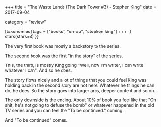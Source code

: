 +++
title = "The Waste Lands (The Dark Tower #3) - Stephen King"
date = 2017-09-04

category = "review"

[taxonomies]
tags = ["books", "en-au", "stephen king"]
+++
{{ stars(stars=4) }}

The very first book was mostly a backstory to the series.

The second book was the first "in the story" of the series.

This, the third, is mostly King going "Well, now I'm writer, I can write whatever I can". And so he does.

The story flows nicely and a lot of things that you could feel King was holding back in the second story are not here. Whatever he things he can do, he does. So the story goes into larger arcs, deeper content and so on.

The only downside is the ending. About 10% of book you feel like that "Oh shit, he's not going to defuse the bomb" or whatever happened in the old TV series and you can feel the "To be continued." coming.

And "To be continued" comes.